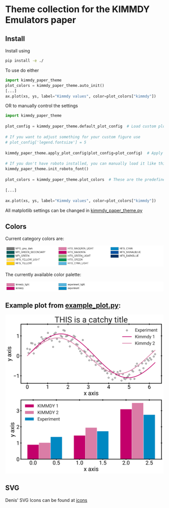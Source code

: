 # Theme collection for the KIMMDY Emulators paper

## Install
Install using

```bash
pip install -e ./
```

To use do either

```python
import kimmdy_paper_theme
plot_colors = kimmdy_paper_theme.auto_init()
[...]
ax.plot(xs, ys, label="Kimmdy values", color=plot_colors["kimmdy"])
```

OR to manually control the settings

```python
import kimmdy_paper_theme

plot_config = kimmdy_paper_theme.default_plot_config  # Load custom plot configs

# If you want to adjust something for your custom figure use
# plot_config['legend.fontsize'] = 5

kimmdy_paper_theme.apply_plot_config(plot_config=plot_config)  # Apply custom matplotlib style

# If you don't have roboto installed, you can manually load it like this
kimmdy_paper_theme.init_roboto_font()

plot_colors = kimmdy_paper_theme.plot_colors  # These are the predefined colors

[...]

ax.plot(xs, ys, label="Kimmdy values", color=plot_colors["kimmdy"])
```

All matplotlib settings can be changed in [kimmdy_paper_theme.py](kimmdy_paper_theme/kimmdy_paper_theme.py)

## Colors

Current category colors are:

![color_palette.png](kimmdy_paper_theme/color_palette.png)

The currently available color palette:

![color_categories.png](kimmdy_paper_theme/color_categories.png)

## Example plot from [example_plot.py](example_usage/example_plot.py):

![example.png](example_usage/example.png)

## SVG

Denis' SVG Icons can be found at [icons](kimmdy_paper_theme/assets/icons)